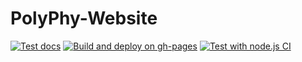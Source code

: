 # PolyPhy-Website

[![Test docs](https://github.com/PolyPhyHub/PolyPhy-Website/actions/workflows/build_docs.yml/badge.svg)](https://github.com/PolyPhyHub/PolyPhy-Website/actions/workflows/build_docs.yml)
[![Build and deploy on gh-pages](https://github.com/PolyPhyHub/PolyPhy-Website/actions/workflows/build_deploy.js.yml/badge.svg)](https://github.com/PolyPhyHub/PolyPhy-Website/actions/workflows/build_deploy.js.yml)
[![Test with node.js CI](https://github.com/PolyPhyHub/PolyPhy-Website/actions/workflows/node.js.yml/badge.svg)](https://github.com/PolyPhyHub/PolyPhy-Website/actions/workflows/node.js.yml)
